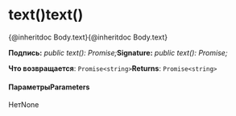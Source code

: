 # <a name="text"></a><span data-ttu-id="9416d-101">text()</span><span class="sxs-lookup"><span data-stu-id="9416d-101">text()</span></span>




<span data-ttu-id="9416d-102">{@inheritdoc Body.text}</span><span class="sxs-lookup"><span data-stu-id="9416d-102">{@inheritdoc Body.text}</span></span>

<span data-ttu-id="9416d-103">**Подпись:** _public text(): Promise<string>;_</span><span class="sxs-lookup"><span data-stu-id="9416d-103">**Signature:** _public text(): Promise<string>;_</span></span>

<span data-ttu-id="9416d-104">**Что возвращается**: `Promise<string>`</span><span class="sxs-lookup"><span data-stu-id="9416d-104">**Returns**: `Promise<string>`</span></span>





#### <a name="parameters"></a><span data-ttu-id="9416d-105">Параметры</span><span class="sxs-lookup"><span data-stu-id="9416d-105">Parameters</span></span>
<span data-ttu-id="9416d-106">Нет</span><span class="sxs-lookup"><span data-stu-id="9416d-106">None</span></span>


